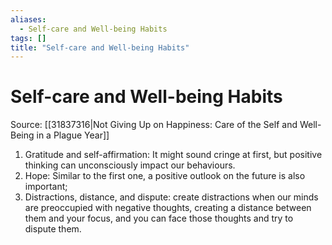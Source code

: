 ```yaml
---
aliases:
  - Self-care and Well-being Habits
tags: []
title: "Self-care and Well-being Habits"
---
```


# Self-care and Well-being Habits

Source: [[31837316|Not Giving Up on Happiness: Care of the Self and Well-Being in a Plague Year]]

1. Gratitude and self-affirmation: It might sound cringe at first, but positive thinking can unconsciously impact our behaviours.
2. Hope: Similar to the first one, a positive outlook on the future is also important;
3. Distractions, distance, and dispute: create distractions when our minds are preoccupied with negative thoughts, creating a distance between them and your focus, and you can face those thoughts and try to dispute them.